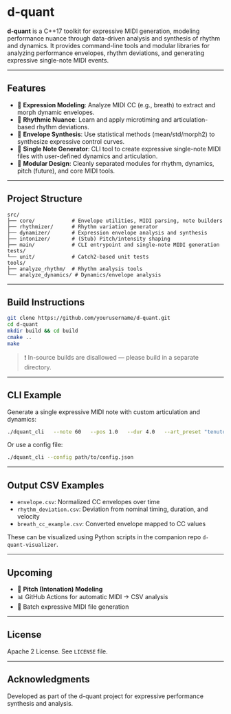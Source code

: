 # d-quant

**d-quant** is a C++17 toolkit for expressive MIDI generation, modeling performance nuance through data-driven analysis and synthesis of rhythm and dynamics. It provides command-line tools and modular libraries for analyzing performance envelopes, rhythm deviations, and generating expressive single-note MIDI events.

---

## Features

- 🎼 **Expression Modeling**: Analyze MIDI CC (e.g., breath) to extract and morph dynamic envelopes.
- 🥁 **Rhythmic Nuance**: Learn and apply microtiming and articulation-based rhythm deviations.
- 🧪 **Envelope Synthesis**: Use statistical methods (mean/std/morph2) to synthesize expressive control curves.
- 🎹 **Single Note Generator**: CLI tool to create expressive single-note MIDI files with user-defined dynamics and articulation.
- 🧰 **Modular Design**: Cleanly separated modules for rhythm, dynamics, pitch (future), and core MIDI tools.

---

## Project Structure

```plaintext
src/
├── core/            # Envelope utilities, MIDI parsing, note builders
├── rhythmizer/      # Rhythm variation generator
├── dynamizer/       # Expression envelope analysis and synthesis
├── intonizer/       # (Stub) Pitch/intensity shaping
├── main/            # CLI entrypoint and single-note MIDI generation
tests/
└── unit/            # Catch2-based unit tests
tools/
├── analyze_rhythm/  # Rhythm analysis tools
└── analyze_dynamics/ # Dynamics/envelope analysis
```

---

## Build Instructions

```bash
git clone https://github.com/yourusername/d-quant.git
cd d-quant
mkdir build && cd build
cmake ..
make
```

> ❗️ In-source builds are disallowed — please build in a separate directory.

---

## CLI Example

Generate a single expressive MIDI note with custom articulation and dynamics:

```bash
./dquant_cli   --note 60   --pos 1.0   --dur 4.0   --art_preset "tenuto"   --dyn_start "pp"   --dyn_end "ff"   --dyn_preset "pp_to_ff"   --cc 2   --out "note_output.mid"
```

Or use a config file:

```bash
./dquant_cli --config path/to/config.json
```

---

## Output CSV Examples

- `envelope.csv`: Normalized CC envelopes over time
- `rhythm_deviation.csv`: Deviation from nominal timing, duration, and velocity
- `breath_cc_example.csv`: Converted envelope mapped to CC values

These can be visualized using Python scripts in the companion repo `d-quant-visualizer`.

---

## Upcoming

- 🎯 **Pitch (Intonation) Modeling**
- 📊 GitHub Actions for automatic MIDI → CSV analysis
- 🎵 Batch expressive MIDI file generation

---

## License

Apache 2 License. See `LICENSE` file.

---

## Acknowledgments

Developed as part of the d-quant project for expressive performance synthesis and analysis.
